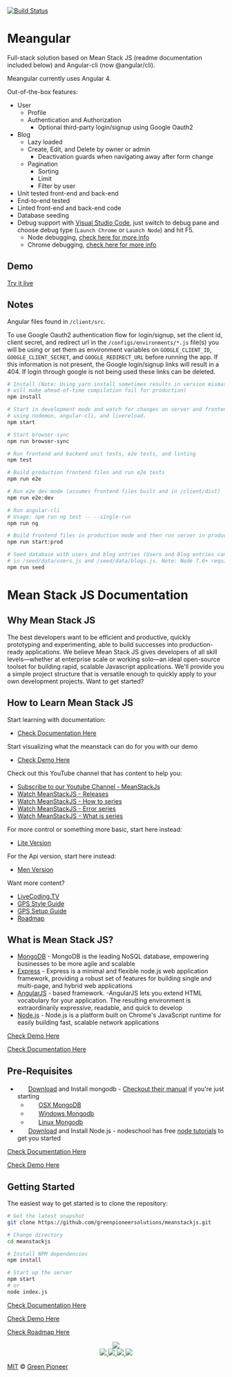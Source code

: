 [![Build Status](https://travis-ci.org/JavierPDev/Meangular.svg?branch=master)](https://travis-ci.org/JavierPDev/Meangular)

# Meangular

Full-stack solution based on Mean Stack JS (readme documentation included below) and Angular-cli (now @angular/cli).

Meangular currently uses Angular 4.

Out-of-the-box features:
* User
  * Profile
  * Authentication and Authorization
    * Optional third-party login/signup using Google Oauth2
* Blog
  * Lazy loaded
  * Create, Edit, and Delete by owner or admin
    * Deactivation guards when navigating away after form change
  * Pagination
    * Sorting
    * Limit
    * Filter by user
* Unit tested front-end and back-end
* End-to-end tested
* Linted front-end and back-end code
* Database seeding
* Debug support with [Visual Studio Code](https://code.visualstudio.com/), just switch to debug pane and choose debug type (`Launch Chrome` or `Launch Node`) and hit F5.
  * Node debugging, [check here for more info](https://code.visualstudio.com/docs/nodejs/nodejs-debugging)
  * Chrome debugging, [check here for more info](https://github.com/Microsoft/vscode-chrome-debug)

## Demo
[Try it live](http://meangular.herokuapp.com)

## Notes
Angular files found in `/client/src`.

To use Google Oauth2 authentication flow for login/signup, set the client id, client secret, and redirect url in the `/configs/environments/*.js` file(s) you will be using or set them as environment variables on `GOOGLE_CLIENT_ID`, `GOOGLE_CLIENT_SECRET`, and `GOOGLE_REDIRECT_URL` before running the app. If this information is not present, the Google login/signup links will result in a 404. If login through google is not being used these links can be deleted. 

```bash
# Install (Note: Using yarn install sometimes results in version mismatch which
# will make ahead-of-time compilation fail for production)
npm install

# Start in development mode and watch for changes on server and frontend
# using nodemon, angular-cli, and livereload. 
npm start

# Start browser-sync
npm run browser-sync

# Run frontend and backend unit tests, e2e tests, and linting
npm test

# Build production frontend files and run e2e tests
npm run e2e

# Run e2e dev mode (assumes frontend files built and in /client/dist)
npm run e2e:dev

# Run angular-cli
# Usage: npm run ng test -- --single-run
npm run ng

# Build frontend files in production mode and then run server in production mode
npm run start:prod

# Seed database with users and blog entries (Users and Blog entries can be added
# in /seed/data/users.js and /seed/data/blogs.js. Note: Node 7.6+ required for this feature).
npm run seed
```





# Mean Stack JS Documentation


Why Mean Stack JS
-----------------

The best developers want to be efficient and productive, quickly prototyping and experimenting, able to build successes into production-ready applications. We believe Mean Stack JS gives developers of all skill levels—whether at enterprise scale or working solo—an ideal open-source toolset for building rapid, scalable Javascript applications. We'll provide you a simple project structure that is versatile enough to quickly apply to your own development projects. Want to get started?


How to Learn Mean Stack JS
-----------------
Start learning with documentation:
* [Check Documentation Here](https://github.com/greenpioneersolutions/meanstackjs/wiki)

Start visualizing what the meanstack can do for you with our demo
* [Check Demo Here](https://meanstackjs.herokuapp.com/)

Check out this YouTube channel that has content to help you:
* [Subscribe to our Youtube Channel - MeanStackJs](https://www.youtube.com/channel/UC5lpSv5tNowgWxC9crTl97g)
* [Watch MeanStackJS - Releases](https://www.youtube.com/playlist?list=PLhJ-Q2setTdrhK1m0F1lUfZsIzBbw6wny)
* [Watch MeanStackJS - How to series](https://www.youtube.com/playlist?list=PLhJ-Q2setTdqgwW6U39s_oMAehgtXa15O)
* [Watch MeanStackJS - Error series](https://www.youtube.com/playlist?list=PLhJ-Q2setTdr19ha6bx7jt6Bu2RCM5c5_)
* [Watch MeanStackJS - What is series](https://www.youtube.com/playlist?list=PLhJ-Q2setTdpkHfA-mDMSjl4Wv-trKlY8)

For more control or something more basic, start here instead:
* [Lite Version](https://github.com/greenpioneersolutions/meanstackjs-lite)

For the Api version, start here instead:
* [Men Version](https://github.com/greenpioneersolutions/menstackjs)

Want more content?
* [LiveCoding.TV](https://www.livecoding.tv/greenpioneer/)
* [GPS Style Guide](https://github.com/greenpioneersolutions/gps-style-guide)
* [GPS Setup Guide](https://github.com/greenpioneersolutions/gps-setup-guide)
* [Roadmap](https://github.com/greenpioneersolutions/meanstackjs/wiki/Roadmap)

What is Mean Stack JS?
-----------------

- [MongoDB](https://www.mongodb.org/) - MongoDB is the leading NoSQL database, empowering businesses to be more agile and scalable
- [Express](http://expressjs.com/) - Express is a minimal and flexible node.js web application framework, providing a robust set of features for building single and multi-page, and hybrid web applications
- [AngularJS](https://angularjs.org/) - based framework. -AngularJS lets you extend HTML vocabulary for your application. The resulting environment is extraordinarily expressive, readable, and quick to develop
- [Node.js](http://www.nodejs.org/) - Node.js is a platform built on Chrome's JavaScript runtime for easily building fast, scalable network applications

[Check Demo Here](https://meanstackjs.herokuapp.com/)

[Check Documentation Here](https://github.com/greenpioneersolutions/meanstackjs/wiki)

Pre-Requisites
-------------

- <img src="https://www.mongodb.com/assets/global/favicon-bf23af61025ab0705dc84c3315c67e402d30ed0cba66caff15de0d57974d58ff.ico" height="17">&nbsp; [Download](https://www.mongodb.org/downloads) and Install mongodb - <a href="https://docs.mongodb.org/manual/">Checkout their manual</a> if you're just starting
  - <img src="http://deluge-torrent.org/images/apple-logo.gif" height="17">&nbsp; [OSX MongoDB](https://docs.mongodb.org/manual/tutorial/install-mongodb-on-os-x/)
  - <img src="http://dc942d419843af05523b-ff74ae13537a01be6cfec5927837dcfe.r14.cf1.rackcdn.com/wp-content/uploads/windows-8-50x50.jpg" height="17">&nbsp; [Windows Mongodb](https://docs.mongodb.org/manual/tutorial/install-mongodb-on-windows/)
  - <img src="https://lh5.googleusercontent.com/-2YS1ceHWyys/AAAAAAAAAAI/AAAAAAAAAAc/0LCb_tsTvmU/s46-c-k/photo.jpg" height="17">&nbsp; [Linux Mongodb](https://docs.mongodb.org/manual/administration/install-on-linux/)
- <img src="https://nodejs.org/static/apple-touch-icon.png" height="17">&nbsp; [Download](http://nodejs.org) and Install Node.js  - nodeschool has free <a href=" http://nodeschool.io/#workshoppers">node tutorials</a> to get you started


[Check Documentation Here](https://github.com/greenpioneersolutions/meanstackjs/wiki)

[Check Demo Here](https://meanstackjs.herokuapp.com/)

Getting Started
---------------

The easiest way to get started is to clone the repository:

```bash
# Get the latest snapshot
git clone https://github.com/greenpioneersolutions/meanstackjs.git

# Change directory
cd meanstackjs

# Install NPM dependencies
npm install

# Start up the server
npm start
# or
node index.js
```

[Check Documentation Here](https://github.com/greenpioneersolutions/meanstackjs/wiki)

[Check Demo Here](https://meanstackjs.herokuapp.com/)

[Check Roadmap Here](https://github.com/greenpioneersolutions/meanstackjs/wiki/Roadmap)

[express]: <http://expressjs.com>
[AngularJS]: <http://angularjs.org>
[node.js]: <http://nodejs.org>
[license]: http://showalicense.com/?fullname=Green%20Pioneer%20%3Cgreen%40greenpioneersolutions.com%3E&year=2016#license-mit
[website]: http://greenpioneersolutions.com/


<div align="center">
  <img src="http://greenpioneersolutions.com/img/icons/apple-icon-180x180.png"><br>
  <a href="https://www.facebook.com/Green-Pioneer-Solutions-1023752974341910">
    <img src="https://greenpioneer.github.io/images/social-1_square-facebook.svg">
  </a>
  <a href="https://twitter.com/greenpioneerdev">
    <img src="https://greenpioneer.github.io/images/social-1_logo-twitter.svg">
  </a>
  <a href="https://github.com/greenpioneersolutions">
    <img src="https://greenpioneer.github.io/images/social-1_logo-github.svg">
  </a>
  <a href="http://greenpioneersolutions.com/">
    <img src="https://greenpioneer.github.io/images/social-1_logo-blogger.svg">
  </a>
 </div>


[MIT][license] © [Green Pioneer][website]


